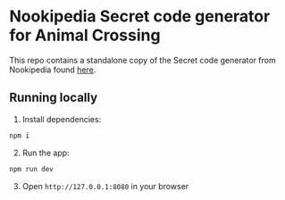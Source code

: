# Nookipedia Secret code generator for Animal Crossing

This repo contains a standalone copy of the Secret code generator from Nookipedia found [here](https://nookipedia.com/wiki/Secret_code/Generator).

## Running locally

1. Install dependencies:

```bash
npm i
```

2. Run the app:

```bash
npm run dev
```

3. Open `http://127.0.0.1:8080` in your browser
